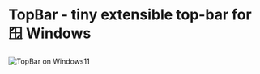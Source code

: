 # TopBar - tiny extensible top-bar for :window: Windows 

![TopBar on Windows11](https://dejanstojanovic.net/media/396411/top-bar-in-action.png)
